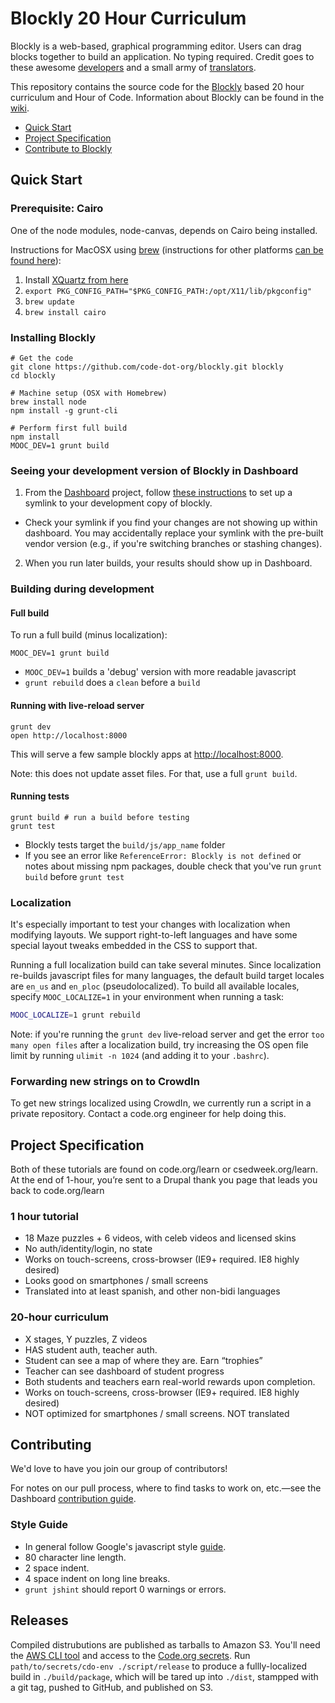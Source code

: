 # Blockly 20 Hour Curriculum

Blockly is a web-based, graphical programming editor. Users can drag blocks
together to build an application. No typing required. Credit goes to these
awesome [developers](https://code.google.com/p/blockly/wiki/Credits#Engineers)
and a small army of
[translators](https://code.google.com/p/blockly/wiki/Credits#Translators).

This repository contains the source code for the
[Blockly](https://code.google.com/p/blockly/) based 20 hour curriculum and Hour
of Code. Information about Blockly can be found in the
[wiki](https://code.google.com/p/blockly/w/list).

- [Quick Start](#quick-start)
- [Project Specification](#project-specification)
- [Contribute to Blockly](#to-contribute)


## Quick Start

### Prerequisite: Cairo

One of the node modules, node-canvas, depends on Cairo being installed.

Instructions for MacOSX using [brew](http://brew.sh/) (instructions for other platforms [can be found here](https://github.com/LearnBoost/node-canvas/wiki)):

1. Install [XQuartz from here](http://xquartz.macosforge.org/landing/)
2. `export PKG_CONFIG_PATH="$PKG_CONFIG_PATH:/opt/X11/lib/pkgconfig"`
3. `brew update`
4. `brew install cairo`

### Installing Blockly

```
# Get the code
git clone https://github.com/code-dot-org/blockly.git blockly
cd blockly

# Machine setup (OSX with Homebrew)
brew install node
npm install -g grunt-cli

# Perform first full build
npm install
MOOC_DEV=1 grunt build
```

### Seeing your development version of Blockly in Dashboard

1. From the [Dashboard](https://github.com/code-dot-org/dashboard) project, follow [these instructions](https://github.com/code-dot-org/dashboard/blob/finished/README.md#symlink) to set up a symlink to your development copy of blockly.
  * Check your symlink if you find your changes are not showing up within dashboard. You may accidentally replace your symlink with the pre-built vendor version (e.g., if you're switching branches or stashing changes).
2. When you run later builds, your results should show up in Dashboard.

### Building during development

#### Full build

To run a full build (minus localization):

```
MOOC_DEV=1 grunt build
```

* `MOOC_DEV=1` builds a 'debug' version with more readable javascript
* `grunt rebuild` does a `clean` before a `build`

#### Running with live-reload server

```
grunt dev
open http://localhost:8000
```

This will serve a few sample blockly apps at [http://localhost:8000](http://localhost:8000).

Note: this does not update asset files. For that, use a full `grunt build`.

#### Running tests

```
grunt build # run a build before testing
grunt test
```

* Blockly tests target the `build/js/app_name` folder
* If you see an error like `ReferenceError: Blockly is not defined` or notes about missing npm packages, double check that you've run `grunt build` before `grunt test`

### Localization

It's especially important to test your changes with localization when modifying layouts. We support
right-to-left languages and have some special layout tweaks embedded in the CSS to support that.

Running a full localization build can take several minutes. Since localization re-builds javascript files for many languages, the
default build target locales are `en_us` and `en_ploc` (pseudolocalized). To build
all available locales, specify `MOOC_LOCALIZE=1` in your environment when running a task:

```bash
MOOC_LOCALIZE=1 grunt rebuild
```

Note: if you're running the `grunt dev` live-reload server and get the error `too many open files` after a localization build, try increasing the OS open file limit by running `ulimit -n 1024` (and adding it to your `.bashrc`).

### Forwarding new strings on to CrowdIn

To get new strings localized using CrowdIn, we currently run a script in a private repository. Contact a code.org engineer for help doing this.

## Project Specification

Both of these tutorials are found on code.org/learn or csedweek.org/learn. At
the end of 1-hour, you’re sent to a Drupal thank you page that leads you back
to code.org/learn

### 1 hour tutorial

- 18 Maze puzzles + 6 videos, with celeb videos and licensed skins
- No auth/identity/login, no state
- Works on touch-screens, cross-browser (IE9+ required. IE8 highly desired)
- Looks good on smartphones / small screens
- Translated into at least spanish, and other non-bidi languages


### 20-hour curriculum

- X stages, Y puzzles, Z videos
- HAS student auth, teacher auth.
- Student can see a map of where they are. Earn “trophies”
- Teacher can see dashboard of student progress
- Both students and teachers earn real-world rewards upon completion.
- Works on touch-screens, cross-browser (IE9+ required. IE8 highly desired)
- NOT optimized for smartphones / small screens. NOT translated


## Contributing

We'd love to have you join our group of contributors!

For notes on our pull process, where to find tasks to work on, etc.—see the Dashboard [contribution guide](https://github.com/code-dot-org/dashboard#contributing).

### Style Guide

- In general follow Google's javascript style [guide](http://google-styleguide.googlecode.com/svn/trunk/javascriptguide.xml).
- 80 character line length.
- 2 space indent.
- 4 space indent on long line breaks.
- `grunt jshint` should report 0 warnings or errors.

## Releases

Compiled distrubutions are published as tarballs to Amazon S3.  You'll need
the [AWS CLI tool][1] and access to the [Code.org secrets][2].  Run
`path/to/secrets/cdo-env ./script/release` to produce a fullly-localized build
in `./build/package`, which will be tared up into `./dist`, stampped with a
git tag, pushed to GitHub, and published on S3.


[1]: http://aws.amazon.com/cli/
[2]: https://github.com/code-dot-org/cdo-secrets
